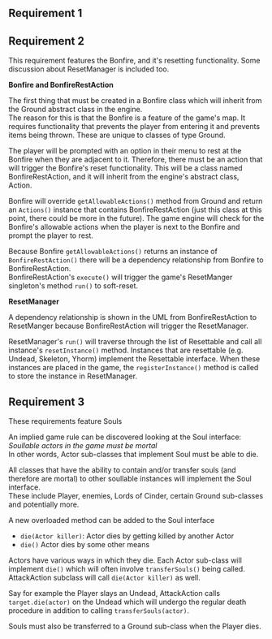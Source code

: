 ## Requirement 1

## Requirement 2

This requirement features the Bonfire, and it's resetting functionality. 
Some discussion about ResetManager is included too.

**Bonfire and BonfireRestAction**

The first thing that must be created in a Bonfire class which will inherit from the Ground abstract class in the engine. 
<br>
The reason for this is that the Bonfire is a feature of the game's map. It requires functionality that prevents the
player from entering it and prevents items being thrown. These are unique to classes of type Ground.

The player will be prompted with an option in their menu to rest at the Bonfire when they are adjacent to it. Therefore,
there must be an action that will trigger the Bonfire's reset functionality. This will be a class named 
BonfireRestAction, and it will inherit from the engine's abstract class, Action.

Bonfire will override `getAllowableActions()` method from Ground and return an `Actions()` instance that 
contains BonfireRestAction (just this class at this point, there could be more in the future). The game engine will 
check for the Bonfire's allowable actions when the player is next to the Bonfire and prompt the player to rest.

Because Bonfire `getAllowableActions()` returns an instance of `BonfireRestAction()` there will be a dependency
relationship from Bonfire to BonfireRestAction.<br>
BonfireRestAction's `execute()` will trigger the game's ResetManger singleton's method `run()` to soft-reset.

**ResetManager**

A dependency relationship is shown in the UML from BonfireRestAction to ResetManger because BonfireRestAction will 
trigger the ResetManager.

ResetManager's `run()` will traverse through the list of Resettable and call all instance's `resetInstance()` method.
Instances that are resettable (e.g. Undead, Skeleton, Yhorm) implement the Resettable interface. When these instances
are placed in the game, the `registerInstance()` method is called to store the instance in ResetManager.

## Requirement 3

These requirements feature Souls

An implied game rule can be discovered looking at the Soul interface:
*Soullable actors in the game must be mortal*<br>
In other words, Actor sub-classes that implement Soul must be able to die.

All classes that have the ability to contain and/or transfer souls (and therefore are mortal) to other soullable 
instances will implement the Soul interface.<br>
These include Player, enemies, Lords of Cinder, certain Ground sub-classes and potentially more.

A new overloaded method can be added to the Soul interface
- `die(Actor killer)`: Actor dies by getting killed by another Actor
- `die()` Actor dies by some other means

Actors have various ways in which they die. Each Actor sub-class will implement `die()` which will often involve 
`transferSouls()` being called.<br>
AttackAction subclass will call `die(Actor killer)` as well.

Say for example the Player slays an Undead, AttackAction calls `target.die(actor)` on the Undead which will undergo the
regular death procedure in addition to calling `transferSouls(actor)`.

Souls must also be transferred to a Ground sub-class when the Player dies. 